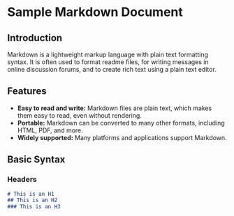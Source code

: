 # Sample Markdown Document

## Introduction

Markdown is a lightweight markup language with plain text formatting syntax. It is often used to format readme files, for writing messages in online discussion forums, and to create rich text using a plain text editor.

## Features

- **Easy to read and write:** Markdown files are plain text, which makes them easy to read, even without rendering.
- **Portable:** Markdown can be converted to many other formats, including HTML, PDF, and more.
- **Widely supported:** Many platforms and applications support Markdown.

## Basic Syntax

### Headers

```markdown
# This is an H1
## This is an H2
### This is an H3
